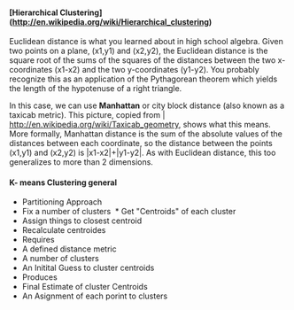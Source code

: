 #### [Hierarchical Clustering] (http://en.wikipedia.org/wiki/Hierarchical_clustering)


Euclidean distance is what you learned about in high school algebra. Given two points on a plane, (x1,y1) and (x2,y2), the Euclidean
distance is the square root of the sums of the squares of the distances between the two x-coordinates (x1-x2) and the two
y-coordinates (y1-y2). You probably recognize this as an application of the Pythagorean theorem which yields the length of the
 hypotenuse of a right triangle.

 In this case, we can use __Manhattan__ or city block distance (also known as a taxicab metric). This picture, copied from
| http://en.wikipedia.org/wiki/Taxicab_geometry, shows what this means. More formally, Manhattan distance is the sum of the absolute values of the distances between each coordinate, so the distance between the points (x1,y1) and (x2,y2) is |x1-x2|+|y1-y2|. As with Euclidean distance, this too generalizes to more than 2 dimensions.



#### K- means Clustering general

 * Partitioning Approach
  * Fix a number of clusters
  * Get "Centroids" of each cluster
  * Assign things to closest centroid
  * Recalculate centroides
 * Requires
  * A defined distance metric
  * A number of clusters
  * An Initital Guess to cluster centroids
 * Produces
  * Final Estimate of cluster Centroids
  * An Asignment of each porint to clusters
  
